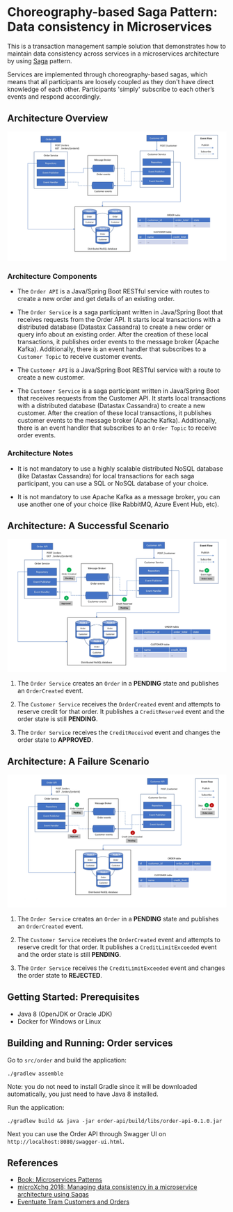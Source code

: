 # Choreography-based Saga Pattern: Data consistency in Microservices

This is a transaction management sample solution that demonstrates how to maintain data consistency across services in a microservices architecture by using [Saga](https://microservices.io/patterns/data/saga.html) pattern.

Services are implemented through choreography-based sagas, which means that all participants are loosely coupled as they don't have direct knowledge of each other. Participants 'simply' subscribe to each other’s events and respond accordingly.

## Architecture Overview
![Architecture Overview](./images/architecture_overview.JPG)

### Architecture Components

- The `Order API` is a Java/Spring Boot RESTful service with routes to create a new order and get details of an existing order.

- The  `Order Service` is a saga participant written in Java/Spring Boot that receives requests from the Order API. It starts local transactions with a distributed database (Datastax Cassandra) to create a new order or query info about an existing order. After the creation of these local transactions, it publishes order events to the message broker (Apache Kafka). Additionally, there is an event handler that subscribes to a `Customer Topic` to receive customer events.

- The `Customer API` is a Java/Spring Boot RESTful service with a route to create a new customer.

- The  `Customer Service` is a saga participant written in Java/Spring Boot that receives requests from the Customer API. It starts local transactions with a distributed database (Datastax Cassandra) to create a new customer. After the creation of these local transactions, it publishes customer events to the message broker (Apache Kafka). Additionally, there is an event handler that subscribes to an `Order Topic` to receive order events.

### Architecture Notes 

- It is not mandatory to use a highly scalable distributed NoSQL database (like Datastax Cassandra) for local transactions for each saga participant, you can use a SQL or NoSQL database of your choice.

- It is not mandatory to use Apache Kafka as a message broker, you can use another one of your choice (like RabbitMQ, Azure Event Hub, etc).

## Architecture: A Successful Scenario

![Architecture Overview](./images/architecture_happy_path.JPG)

1. The `Order Service` creates an `Order` in a **PENDING** state and publishes an `OrderCreated` event.

2. The `Customer Service` receives the `OrderCreated` event and attempts to reserve credit for that order. It publishes a `CreditReserved` event and the order state is still **PENDING**.

3. The `Order Service` receives the `CreditReceived` event and changes the order state to **APPROVED**.

## Architecture: A Failure Scenario

![Architecture Overview](./images/architecture_fail.JPG)

1. The `Order Service` creates an `Order` in a **PENDING** state and publishes an `OrderCreated` event.

2. The `Customer Service` receives the `OrderCreated` event and attempts to reserve credit for that order. It publishes a `CreditLimitExceeded` event and the order state is still **PENDING**.

3. The `Order Service` receives the `CreditLimitExceeded` event and changes the order state to **REJECTED**.

## Getting Started: Prerequisites

- Java 8 (OpenJDK or Oracle JDK)
- Docker for Windows or Linux

## Building and Running: Order services

Go to `src/order` and build the application:

```
./gradlew assemble
```

Note: you do not need to install Gradle since it will be downloaded automatically, you just need to have Java 8 installed.

Run the application:

```
./gradlew build && java -jar order-api/build/libs/order-api-0.1.0.jar
```

Next you can use the Order API through Swagger UI on `http://localhost:8080/swagger-ui.html`.

## References

- [Book: Microservices Patterns](https://www.manning.com/books/microservices-patterns)
- [microXchg 2018: Managing data consistency in a microservice architecture using Sagas](https://www.youtube.com/watch?v=7dy5WPSv2DQ)
- [Eventuate Tram Customers and Orders](https://github.com/eventuate-tram/eventuate-tram-examples-customers-and-orders)
